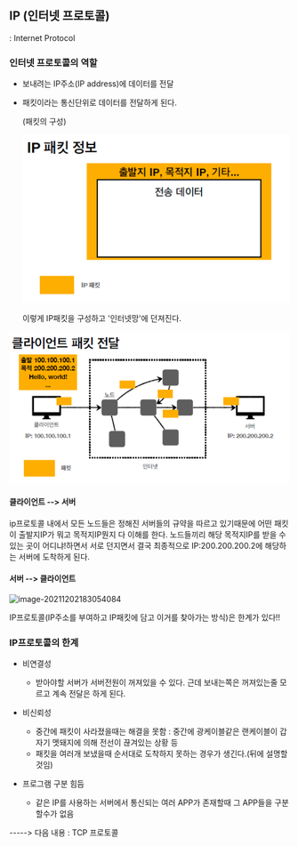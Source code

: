 ## IP  (인터넷 프로토콜)

:  Internet Protocol



### 인터넷 프로토콜의 역할

+ 보내려는 IP주소(IP address)에 데이터를 전달

+ 패킷이라는 통신단위로 데이터를 전달하게 된다.

  (패킷의 구성)

  ![image-20211202182513718](./images/ippacket.png "IP패킷") 

  이렇게 IP패킷을 구성하고 '인터넷망'에 던져진다.

![image-20211202182642826](.\images\ippacket2.png) 

#### 클라이언트 --> 서버

ip프로토콜 내에서 모든 노드들은 정해진 서버들의 규약을 따르고 있기때문에 어떤 패킷이 출발지IP가 뭐고 목적지IP뭔지 다 이해를 한다. 노드들끼리 해당 목적지IP를 받을 수 있는 곳이 어디냐!하면서 서로 던지면서 결국 최종적으로 IP:200.200.200.2에 해당하는 서버에 도착하게 된다.



#### 서버 --> 클라이언트

![image-20211202183054084](C:\Users\kjy59\AppData\Roaming\Typora\typora-user-images\image-20211202183054084.png) 



IP프로토콜(IP주소를 부여하고 IP패킷에 담고 이거를 찾아가는 방식)은 한계가 있다!!



### IP프로토콜의 한계

+ 비연결성
  + 받아야할 서버가 서버전원이 꺼져있을 수 있다. 근데 보내는쪽은 꺼져있는줄 모르고 계속 전달은 하게 된다.

+ 비신뢰성
  + 중간에 패킷이 사라졌을때는 해결을 못함 : 중간에 광케이블같은 랜케이블이 갑자기 멧돼지에 의해 전선이 끊겨있는 상황 등
  + 패킷을 여러개 보냈을때 순서대로 도착하지 못하는 경우가 생긴다.(뒤에 설명할것임)

+ 프로그램 구분 힘듬
  + 같은 IP를 사용하는 서버에서 통신되는 여러 APP가 존재할때 그 APP들을 구분할수가 없음



-----> 다음 내용 : TCP 프로토콜
